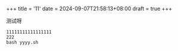 +++
title = '11'
date = 2024-09-07T21:58:13+08:00
draft = true
+++

测试呀

```
11111111111111111
222
bash yyyy.sh
```
